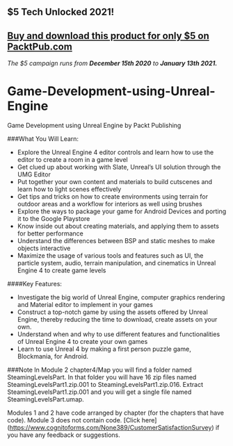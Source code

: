 ## $5 Tech Unlocked 2021!
[Buy and download this product for only $5 on PacktPub.com](https://www.packtpub.com/)
-----
*The $5 campaign         runs from __December 15th 2020__ to __January 13th 2021.__*

# Game-Development-using-Unreal-Engine
Game Development using Unreal Engine by Packt Publishing

###What You Will Learn:
* Explore the Unreal Engine 4 editor controls and learn how to use the editor to create a room in a game level
* Get clued up about working with Slate, Unreal’s UI solution through the UMG Editor
* Put together your own content and materials to build cutscenes and learn how to light scenes effectively
* Get tips and tricks on how to create environments using terrain for outdoor areas and a workflow for interiors as well using brushes
* Explore the ways to package your game for Android Devices and porting it to the Google Playstore
* Know inside out about creating materials, and applying them to assets for better performance
* Understand the differences between BSP and static meshes to make objects interactive
* Maximize the usage of various tools and features such as UI, the particle system, audio, terrain manipulation, and cinematics in Unreal Engine 4 to create game levels


####Key Features:
* Investigate the big world of Unreal Engine, computer graphics rendering and Material editor to implement in your games
* Construct a top-notch game by using the assets offered by Unreal Engine, thereby reducing the time to download, create assets on your own.
* Understand when and why to use different features and functionalities of Unreal Engine 4 to create your own games
* Learn to use Unreal 4 by making a first person puzzle game, Blockmania, for Android.


###Note
In Module 2 chapter4/Map you will find a folder named SteamingLevelsPart. In that folder you will have 16 zip files named SteamingLevelsPart1.zip.001 to SteamingLevelsPart1.zip.016. Extract SteamingLevelsPart1.zip.001 and you will get a single file named SteamingLevelsPart.umap.

 Modules 1 and 2 have code arranged by chapter (for the chapters that have code). Module 3 does not contain code. [Click here] (https://www.cognitoforms.com/None389/CustomerSatisfactionSurvey) if you have any feedback or suggestions.
